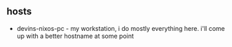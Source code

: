 ## hosts

- devins-nixos-pc - my workstation, i do mostly everything here. i'll come up with a better hostname at some point